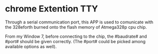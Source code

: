chrome Extention TTY
====================

Through a serial communication port, this APP is used to 
comunicate with the 328eforth burned onto the flash memory
of Atmega328p cpu chip.

From my Window 7, before connecting to the chip, the 
#baudrate# and #port# should be given correctly. (The
#port# could be picked among available options as well).




